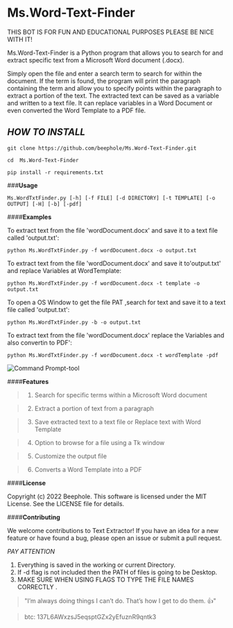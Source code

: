 # Ms.Word-Text-Finder



THIS BOT IS FOR FUN AND EDUCATIONAL PURPOSES PLEASE BE NICE WITH IT!

Ms.Word-Text-Finder is a Python program that allows you to search for and extract specific text from a Microsoft Word document (.docx).

Simply open the file and enter a search term to search for within the document. If the term is found, the program will print the 
paragraph containing the term and allow you to specify points within the paragraph to extract a portion of the text.
The extracted text can be saved as a variable and written to a text file. It can replace variables in a Word Document
or even converted the Word Template to a PDF file.




## *HOW TO INSTALL*

```      
git clone https://github.com/beephole/Ms.Word-Text-Finder.git
```
```
cd  Ms.Word-Text-Finder
```
```
pip install -r requirements.txt
```



###**Usage**
```
Ms.WordTxtFinder.py [-h] [-f FILE] [-d DIRECTORY] [-t TEMPLATE] [-o OUTPUT] [-H] [-b] [-pdf]
```




####**Examples**

To extract text from the file 'wordDocument.docx' and save it to a text file called 'output.txt':

```
python Ms.WordTxtFinder.py -f wordDocument.docx -o output.txt
```
To extract text from the file 'wordDocument.docx' and save it to'output.txt' and replace Variables at WordTemplate:

```
python Ms.WordTxtFinder.py -f wordDocument.docx -t template -o output.txt
```
To open a OS Window to get the file PAT ,search for text and save it to a text file called 'output.txt':

```
python Ms.WordTxtFinder.py -b -o output.txt
```
To extract text from the file 'wordDocument.docx' replace the Variables and also convertin to PDF':

```
python Ms.WordTxtFinder.py -f wordDocument.docx -t wordTemplate -pdf
```




    
![Command Prompt-tool](https://user-images.githubusercontent.com/118709832/208887256-8098754d-dc99-4c2e-a550-cb38de2d18d4.png)



####**Features**

   >1. Search for specific terms within a Microsoft Word document
   
   >2. Extract a portion of text from a paragraph
   
   >3. Save extracted text to a text file or Replace text with Word Template
   
   >4. Option to browse for a file using a Tk window
   
   >5. Customize the output file 

   >6. Converts a Word Template into a PDF


####**License**

Copyright (c) 2022 Beephole. This software is licensed under the MIT License. See the LICENSE file for details.


####**Contributing**

We welcome contributions to Text Extractor! If you have an idea for a new feature or have found a bug, 
please open an issue or submit a pull request.

 
   
   


*PAY ATTENTION*

1. Everything is saved in the working or current Directory.
2. If -d flag is not included then the PATH of files is going to be Desktop.
3. MAKE SURE WHEN USING FLAGS TO TYPE THE FILE NAMES CORRECTLY .


> "I’m always doing things I can’t do. That’s how I get to do them. :+1:"

> btc: 137L6AWxzsJ5eqsptGZx2yEfuznR9qntk3
